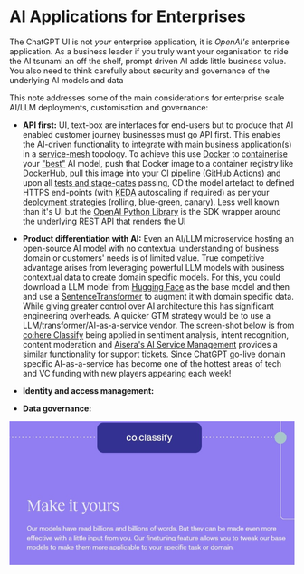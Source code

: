 # AI Applications for Enterprises

The ChatGPT UI is not *your* enterprise application, it is *OpenAI's* enterprise application. As a business leader if you truly want your organisation to ride the AI tsunami an off the shelf, prompt driven AI adds little business value. You also need to think carefully about security and governance of the underlying AI models and data 

This note addresses some of the main considerations for enterprise scale AI/LLM deployments, customisation and governance: 

- **API first:** UI, text-box are interfaces for end-users but to produce that AI enabled customer journey businesses must  go API first. This enables the AI-driven functionality to integrate with main business application(s) in a [service-mesh](https://www.mulesoft.com/resources/api/what-is-a-service-mesh) topology. To achieve this use [Docker](https://hub.docker.com/) to [containerise](https://code.visualstudio.com/docs/containers/quickstart-python) your ["best"](https://en.wikipedia.org/wiki/Confusion_matrix) AI model, push that Docker image to a container registry like [DockerHub](https://hub.docker.com/), pull this image into your CI pipeline ([GitHub Actions](https://docs.github.com/en/actions)) and upon all [tests and stage-gates](https://www.vtestcorp.com/blog/practical-guide-on-continuous-integration-for-automation-tests/) passing, CD the model artefact to defined HTTPS end-points (with [KEDA](https://keda.sh/) autoscaling if required) as per your [deployment strategies](https://www.harness.io/blog/blue-green-canary-deployment-strategies) (rolling, blue-green, canary). Less well known than it's UI but the [OpenAI Python Library](https://github.com/openai/openai-python) is the SDK wrapper around the underlying REST API that renders the UI   

- **Product differentiation with AI:** Even an AI/LLM microservice hosting an open-source AI model with no contextual understanding of business domain or customers' needs is of limited value. True competitive advantage arises from leveraging powerful LLM models with business contextual data to create domain specific models. For this, you could download a LLM model from [Hugging Face](https://huggingface.co/models?pipeline_tag=text-generation&sort=downloads) as the base model and then and use a [SentenceTransformer](https://www.sbert.net/docs/training/overview.html) to augment it with domain specific data. While giving greater control over AI architecture this has significant engineering overheads. A quicker GTM strategy would be to use a LLM/transformer/AI-as-a-service vendor. The screen-shot below is from [co:here Classify](https://cohere.ai/classify) being applied in sentiment analysis, intent recognition, content moderation and [Aisera's AI Service Management](https://aisera.com/platform/) provides a similar functionality for support tickets. Since ChatGPT go-live domain specific AI-as-a-service has become one of the hottest areas of tech and VC funding with new players appearing each week! 

- **Identity and access management:**

- **Data governance:**

<p align="center">
  <img src="https://github.com/shanlodh/pragmaticdataplatformer/blob/main/03_AIEnterpriseApps/Images/CoHereClassify.jpg" />
</p>